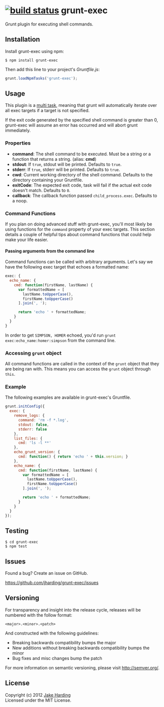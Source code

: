[![build status](https://secure.travis-ci.org/jharding/grunt-exec.png?branch=master)](http://travis-ci.org/jharding/grunt-exec)
grunt-exec
==========

Grunt plugin for executing shell commands.

Installation
------------

Install grunt-exec using npm:

```
$ npm install grunt-exec
```

Then add this line to your project's *Gruntfile.js*:

```javascript
grunt.loadNpmTasks('grunt-exec');
```

Usage
-----

This plugin is a [multi task][types_of_tasks], meaning that grunt will automatically iterate over all exec targets if a target is not specified.

If the exit code generated by the specified shell command is greater than 0, grunt-exec will assume an error has occurred and will abort grunt immediately.

[types_of_tasks]: https://github.com/gruntjs/grunt/blob/master/docs/types_of_tasks.md#multi-tasks

### Properties

*   __command__: The shell command to be executed. Must be a string or a function that returns a string. (alias: __cmd__)
*   __stdout__: If `true`, stdout will be printed. Defaults to `true`.
*   __stderr__: If `true`, stderr will be printed. Defaults to `true`.
*   __cwd__: Current working directory of the shell command. Defaults to the directory containing your Gruntfile.
*   __exitCode__: The expected exit code, task will fail if the actual exit code doesn't match. Defaults to `0`.
*   __callback__: The callback function passed `child_process.exec`. Defaults to a noop.

### Command Functions

If you plan on doing advanced stuff with grunt-exec, you'll most likely be using functions for the `command` property of your exec targets. This section details a couple of helpful tips about command functions that could help make your life easier.

#### Passing arguments from the command line

Command functions can be called with arbitrary arguments. Let's say we have the following exec target that echoes a formatted name:

```javascript
exec: {
  echo_name: {
    cmd: function(firstName, lastName) {
      var formattedName = [
        lastName.toUpperCase(),
        firstName.toUpperCase()
      ].join(', ');

      return 'echo ' + formattedName;
    }
  }
}
```

In order to get `SIMPSON, HOMER` echoed, you'd run `grunt exec:echo_name:homer:simpson` from the command line.

### Accessing `grunt` object

All command functions are called in the context of the `grunt` object that they are being ran with. This means you can access the `grunt` object through `this`.

### Example

The following examples are available in grunt-exec's Gruntfile.

```javascript
grunt.initConfig({
  exec: {
    remove_logs: {
      command: 'rm -f *.log',
      stdout: false,
      stderr: false
    },
    list_files: {
      cmd: 'ls -l **'
    },
    echo_grunt_version: {
      cmd: function() { return 'echo ' + this.version; }
    },
    echo_name: {
      cmd: function(firstName, lastName) {
        var formattedName = [
          lastName.toUpperCase(),
          firstName.toUpperCase()
        ].join(', ');

        return 'echo ' + formattedName;
      }
    }
  }
});
```

Testing
-------

```
$ cd grunt-exec
$ npm test
```

Issues
------

Found a bug? Create an issue on GitHub.

https://github.com/jharding/grunt-exec/issues

Versioning
----------

For transparency and insight into the release cycle, releases will be numbered with the follow format:

`<major>.<minor>.<patch>`

And constructed with the following guidelines:

* Breaking backwards compatibility bumps the major
* New additions without breaking backwards compatibility bumps the minor
* Bug fixes and misc changes bump the patch

For more information on semantic versioning, please visit http://semver.org/.

License
-------

Copyright (c) 2012 [Jake Harding](http://thejakeharding.com)  
Licensed under the MIT License.
